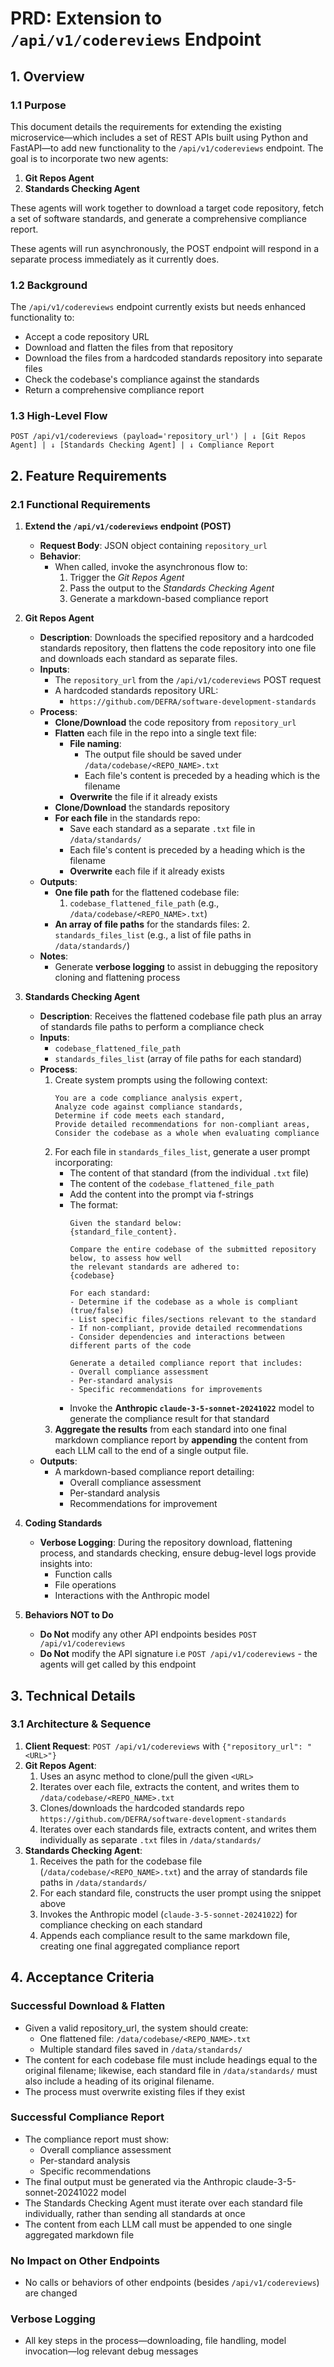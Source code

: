 # PRD: Extension to `/api/v1/codereviews` Endpoint

## 1. Overview

### 1.1 Purpose

This document details the requirements for extending the existing microservice—which includes a set of REST APIs built using Python and FastAPI—to add new functionality to the `/api/v1/codereviews` endpoint. The goal is to incorporate two new agents:

1. **Git Repos Agent**  
2. **Standards Checking Agent**

These agents will work together to download a target code repository, fetch a set of software standards, and generate a comprehensive compliance report.

These agents will run asynchronously, the POST endpoint will respond in a separate process immediately as it currently does.

### 1.2 Background

The `/api/v1/codereviews` endpoint currently exists but needs enhanced functionality to:
- Accept a code repository URL  
- Download and flatten the files from that repository  
- Download the files from a hardcoded standards repository into separate files  
- Check the codebase's compliance against the standards  
- Return a comprehensive compliance report  

### 1.3 High-Level Flow

```
POST /api/v1/codereviews (payload='repository_url') | ↓ [Git Repos Agent] | ↓ [Standards Checking Agent] | ↓ Compliance Report
```

## 2. Feature Requirements

### 2.1 Functional Requirements

1. **Extend the `/api/v1/codereviews` endpoint (POST)**
   - **Request Body**: JSON object containing `repository_url`
   - **Behavior**:
     - When called, invoke the asynchronous flow to:
       1. Trigger the _Git Repos Agent_
       2. Pass the output to the _Standards Checking Agent_
       3. Generate a markdown-based compliance report

2. **Git Repos Agent**
   - **Description**: Downloads the specified repository and a hardcoded standards repository, then flattens the code repository into one file and downloads each standard as separate files.
   - **Inputs**:
     - The `repository_url` from the `/api/v1/codereviews` POST request
     - A hardcoded standards repository URL:
       - `https://github.com/DEFRA/software-development-standards`
   - **Process**:
     - **Clone/Download** the code repository from `repository_url`
     - **Flatten** each file in the repo into a single text file:
       - **File naming**:
         - The output file should be saved under `/data/codebase/<REPO_NAME>.txt`
         - Each file's content is preceded by a heading which is the filename
       - **Overwrite** the file if it already exists
     - **Clone/Download** the standards repository
     - **For each file** in the standards repo:
       - Save each standard as a separate `.txt` file in `/data/standards/`
       - Each file's content is preceded by a heading which is the filename
       - **Overwrite** each file if it already exists
   - **Outputs**:
     - **One file path** for the flattened codebase file:
       1. `codebase_flattened_file_path` (e.g., `/data/codebase/<REPO_NAME>.txt`)
     - **An array of file paths** for the standards files:
       2. `standards_files_list` (e.g., a list of file paths in `/data/standards/`)
   - **Notes**:
     - Generate **verbose logging** to assist in debugging the repository cloning and flattening process

3. **Standards Checking Agent**
   - **Description**: Receives the flattened codebase file path plus an array of standards file paths to perform a compliance check
   - **Inputs**:
     - `codebase_flattened_file_path`  
     - `standards_files_list` (array of file paths for each standard)
   - **Process**:
     1. Create system prompts using the following context:
        ```
        You are a code compliance analysis expert,
        Analyze code against compliance standards,
        Determine if code meets each standard,
        Provide detailed recommendations for non-compliant areas,
        Consider the codebase as a whole when evaluating compliance
        ```
     2. For each file in `standards_files_list`, generate a user prompt incorporating:
        - The content of that standard (from the individual `.txt` file)
        - The content of the `codebase_flattened_file_path`
        - Add the content into the prompt via f-strings
        - The format:
          ```text
          Given the standard below:
          {standard_file_content}.
          
          Compare the entire codebase of the submitted repository below, to assess how well 
          the relevant standards are adhered to:
          {codebase}
          
          For each standard:
          - Determine if the codebase as a whole is compliant (true/false)
          - List specific files/sections relevant to the standard
          - If non-compliant, provide detailed recommendations
          - Consider dependencies and interactions between different parts of the code
          
          Generate a detailed compliance report that includes:
          - Overall compliance assessment
          - Per-standard analysis
          - Specific recommendations for improvements
          ```
        - Invoke the **Anthropic `claude-3-5-sonnet-20241022`** model to generate the compliance result for that standard
     3. **Aggregate the results** from each standard into one final markdown compliance report by **appending** the content from each LLM call to the end of a single output file.
   - **Outputs**:
     - A markdown-based compliance report detailing:
       - Overall compliance assessment
       - Per-standard analysis
       - Recommendations for improvement

4. **Coding Standards**
   - **Verbose Logging**: During the repository download, flattening process, and standards checking, ensure debug-level logs provide insights into:
     - Function calls
     - File operations
     - Interactions with the Anthropic model

5. **Behaviors NOT to Do**
   - **Do Not** modify any other API endpoints besides `POST /api/v1/codereviews`
   - **Do Not** modify the API signature i.e `POST /api/v1/codereviews` - the agents will get called by this endpoint

## 3. Technical Details

### 3.1 Architecture & Sequence

1. **Client Request**: `POST /api/v1/codereviews` with `{"repository_url": "<URL>"}`
2. **Git Repos Agent**:
   1. Uses an async method to clone/pull the given `<URL>`
   2. Iterates over each file, extracts the content, and writes them to `/data/codebase/<REPO_NAME>.txt`
   3. Clones/downloads the hardcoded standards repo `https://github.com/DEFRA/software-development-standards`
   4. Iterates over each standards file, extracts content, and writes them individually as separate `.txt` files in `/data/standards/`
3. **Standards Checking Agent**:
   1. Receives the path for the codebase file (`/data/codebase/<REPO_NAME>.txt`) and the array of standards file paths in `/data/standards/`
   2. For each standard file, constructs the user prompt using the snippet above
   3. Invokes the Anthropic model (`claude-3-5-sonnet-20241022`) for compliance checking on each standard
   4. Appends each compliance result to the same markdown file, creating one final aggregated compliance report

## 4. Acceptance Criteria

### Successful Download & Flatten

- Given a valid repository_url, the system should create:
  - One flattened file: `/data/codebase/<REPO_NAME>.txt`  
  - Multiple standard files saved in `/data/standards/`
- The content for each codebase file must include headings equal to the original filename; likewise, each standard file in `/data/standards/` must also include a heading of its original filename.
- The process must overwrite existing files if they exist

### Successful Compliance Report

- The compliance report must show:
  - Overall compliance assessment
  - Per-standard analysis
  - Specific recommendations
- The final output must be generated via the Anthropic claude-3-5-sonnet-20241022 model
- The Standards Checking Agent must iterate over each standard file individually, rather than sending all standards at once
- The content from each LLM call must be appended to one single aggregated markdown file

### No Impact on Other Endpoints

- No calls or behaviors of other endpoints (besides `/api/v1/codereviews`) are changed

### Verbose Logging

- All key steps in the process—downloading, file handling, model invocation—log relevant debug messages